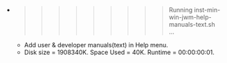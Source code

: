 * >>>>>>>>> Running inst-min-win-jwm-help-manuals-text.sh ...
  * Add user & developer manuals(text) in Help menu.
  * Disk size = 1908340K. Space Used = 40K. Runtime = 00:00:00:01.
